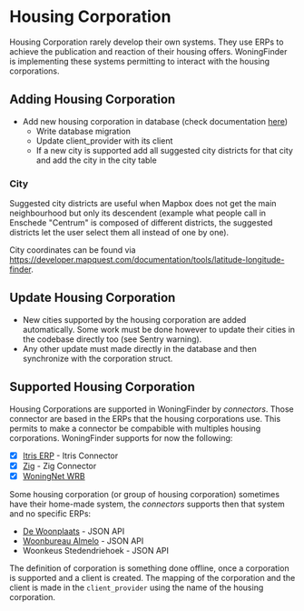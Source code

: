 # Housing Corporation

Housing Corporation rarely develop their own systems. They use ERPs to achieve the publication and reaction of their housing offers.
WoningFinder is implementing these systems permitting to interact with the housing corporations.

## Adding Housing Corporation

- Add new housing corporation in database (check documentation [here](https://github.com/WoningFinder/woningfinder/blob/main/docs/architecture.md))
  - Write database migration
  - Update client_provider with its client
  - If a new city is supported add all suggested city districts for that city and add the city in the city table

### City

Suggested city districts are useful when Mapbox does not get the main neighbourhood but only its descendent (example what people call in Enschede "Centrum" is composed of different districts, the suggested districts let the user select them all instead of one by one).

City coordinates can be found via https://developer.mapquest.com/documentation/tools/latitude-longitude-finder.

## Update Housing Corporation

- New cities supported by the housing corporation are added automatically. Some work must be done however to update their cities in the codebase directly too (see Sentry warning).
- Any other update must made directly in the database and then synchronize with the corporation struct.

## Supported Housing Corporation

Housing Corporations are supported in WoningFinder by _connectors_. Those connector are based in the ERPs that the housing corporations use. This permits to make a connector be compabible with multiples housing corporations. WoningFinder supports for now the following:

- [x] [Itris ERP](https://www.itris.nl/#itris) - Itris Connector
- [x] [Zig](https://zig.nl) - Zig Connector
- [x] [WoningNet WRB](https://www.woningnet.nl)

Some housing corporation (or group of housing corporation) sometimes have their home-made system, the _connectors_ supports then that system and no specific ERPs:

- [De Woonplaats](http://www.dewoonplaats.nl) - JSON API
- [Woonbureau Almelo](http://www.woonburoalmelo.nl) - JSON API
- Woonkeus Stedendriehoek - JSON API

The definition of corporation is something done offline, once a corporation is supported and a client is created.
The mapping of the corporation and the client is made in the `client_provider` using the name of the housing corporation.
